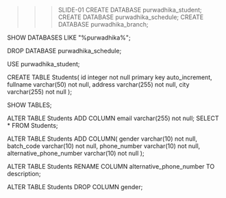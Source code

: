 >>> SLIDE-01
CREATE DATABASE purwadhika_student;
CREATE DATABASE purwadhika_schedule;
CREATE DATABASE purwadhika_branch;

SHOW DATABASES LIKE "%purwadhika%";

DROP DATABASE purwadhika_schedule;

USE purwadhika_student;

CREATE TABLE Students(
id integer not null primary key auto_increment,
fullname varchar(50) not null, 
address varchar(255) not null, 
city varchar(255) not null
);

SHOW TABLES;

ALTER TABLE Students ADD COLUMN email varchar(255) not null;
SELECT * FROM Students;

ALTER TABLE Students ADD COLUMN(
gender varchar(10) not null, 
batch_code varchar(10) not null, 
phone_number varchar(10) not null, 
alternative_phone_number varchar(10) not null
);

ALTER TABLE Students RENAME COLUMN alternative_phone_number TO description;

ALTER TABLE Students DROP COLUMN gender;

